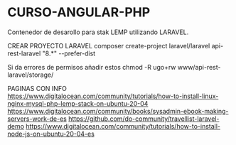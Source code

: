 # CURSO-ANGULAR-PHP

Contenedor de desarollo para stak LEMP utilizando LARAVEL.

CREAR PROYECTO LARAVEL
composer create-project laravel/laravel api-rest-laravel "8.*" --prefer-dist

Si da errores de permisos añadir estos
chmod -R ugo+rw www/api-rest-laravel/storage/

PAGINAS CON INFO
https://www.digitalocean.com/community/tutorials/how-to-install-linux-nginx-mysql-php-lemp-stack-on-ubuntu-20-04
https://www.digitalocean.com/community/books/sysadmin-ebook-making-servers-work-de-es
https://github.com/do-community/travellist-laravel-demo
https://www.digitalocean.com/community/tutorials/how-to-install-node-js-on-ubuntu-20-04-es